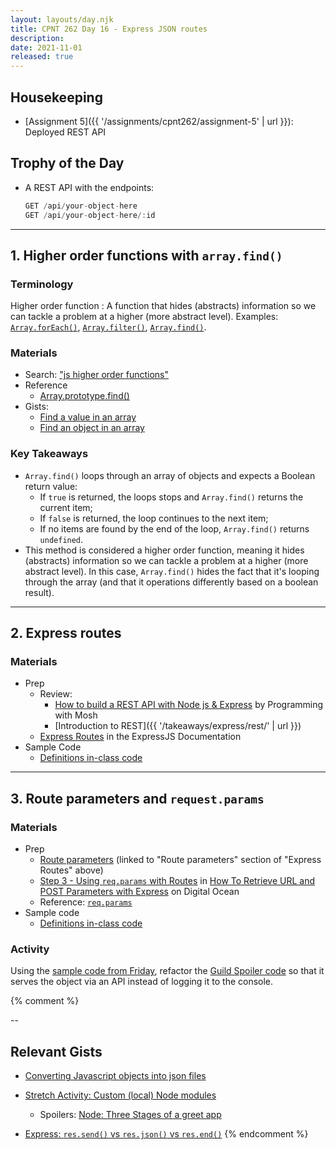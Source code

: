 ```yaml
---
layout: layouts/day.njk
title: CPNT 262 Day 16 - Express JSON routes
description: 
date: 2021-11-01
released: true
---
```


## Housekeeping
- [Assignment 5]({{ '/assignments/cpnt262/assignment-5' | url }}): Deployed REST API

## Trophy of the Day
- A REST API with the endpoints:

    ```js
    GET /api/your-object-here
    GET /api/your-object-here/:id
    ```

---

## 1. Higher order functions with `array.find()`
### Terminology
Higher order function
: A function that hides (abstracts) information so we can tackle a problem at a higher (more abstract level). Examples: [`Array.forEach()`](https://developer.mozilla.org/en-US/docs/Web/JavaScript/Reference/Global_Objects/Array/forEach), [`Array.filter()`](https://developer.mozilla.org/en-US/docs/Web/JavaScript/Reference/Global_Objects/Array/filter), [`Array.find()`](https://developer.mozilla.org/en-US/docs/Web/JavaScript/Reference/Global_Objects/Array/find).

### Materials
- Search: ["js higher order functions"](https://www.google.com/search?q=js+higher+order+functions)
- Reference
    - [Array.prototype.find()](https://developer.mozilla.org/en-US/docs/Web/JavaScript/Reference/Global_Objects/Array/find)
- Gists: 
    - [Find a value in an array](https://gist.github.com/acidtone/385b2f850d4881364ac7b0da320f239a)
    - [Find an object in an array](https://gist.github.com/acidtone/fec626b5701beeed49cea776fc354325)

### Key Takeaways
- `Array.find()` loops through an array of objects and expects a Boolean return value:
    - If `true` is returned, the loops stops and `Array.find()` returns the current item;
    - If `false` is returned, the loop continues to the next item;
    - If no items are found by the end of the loop, `Array.find()` returns `undefined`.
- This method is considered a higher order function, meaning it hides (abstracts) information so we can tackle a problem at a higher (more abstract level). In this case, `Array.find()` hides the fact that it's looping through the array (and that it operations differently based on a boolean result).

---

## 2. Express routes

### Materials
- Prep
  - Review: 
      - [How to build a REST API with Node js & Express](https://www.youtube.com/watch?v=pKd0Rpw7O48) by Programming with Mosh
      - [Introduction to REST]({{ '/takeaways/express/rest/' | url }})
  - [Express Routes](https://expressjs.com/en/guide/routing.html) in the ExpressJS Documentation
- Sample Code
  - [Definitions in-class code](https://github.com/sait-wbdv/in-class/tree/main/cpnt262/10-29-deploy-to-heroku/01-definitions)

---

## 3. Route parameters and `request.params`

### Materials
- Prep
  - [Route parameters](https://expressjs.com/en/guide/routing.html#route-parameters) (linked to "Route parameters" section of "Express Routes" above)
  - [Step 3 - Using `req.params` with Routes](https://www.digitalocean.com/community/tutorials/use-expressjs-to-get-url-and-post-parameters#step-3-–-using-req-params-with-routes) in [How To Retrieve URL and POST Parameters with Express](https://www.digitalocean.com/community/tutorials/use-expressjs-to-get-url-and-post-parameters) on Digital Ocean
  - Reference: [`req.params`](https://expressjs.com/en/4x/api.html#req.params)
- Sample code 
  - [Definitions in-class code](https://github.com/sait-wbdv/in-class/tree/main/cpnt262/10-29-deploy-to-heroku/01-definitions)

### Activity
Using the [sample code from Friday](https://github.com/sait-wbdv/in-class/tree/main/cpnt262/10-29-deploy-to-heroku/01-definitions), refactor the [Guild Spoiler code](https://gist.github.com/acidtone/443af5d0efc720e19e56c9cc55f31521) so that it serves the object via an API instead of logging it to the console.

{% comment %}


-- 

## Relevant Gists
- [Converting Javascript objects into json files](https://gist.github.com/acidtone/9ba1c784d5f78fdc9dc4df9c6f26bcf8)

- [Stretch Activity: Custom (local) Node modules](https://gist.github.com/acidtone/ebdc01c9fe3516f6d34fd3ff1249349c)
    - Spoilers: [Node: Three Stages of a greet app](https://gist.github.com/acidtone/7ab0bd9d11f8d85a39fe185d2fb0a065)
- [Express: `res.send()` vs `res.json()` vs `res.end()`](https://gist.github.com/acidtone/df91c6276e69ae3726e3f8b39223ceec)
{% endcomment %}